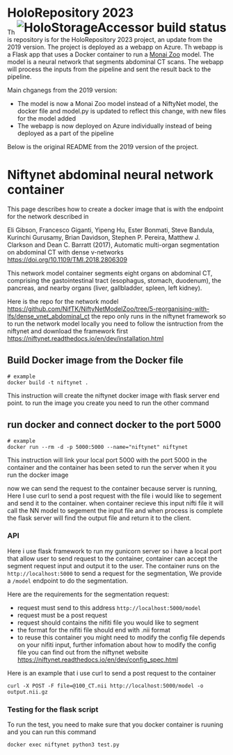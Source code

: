 # HoloRepository 2023<a href="https://dev.azure.com/Holo-Repository/OrganSegmentation/_build/results?buildId=75&view=results"><img src="https://dev.azure.com/MSGOSHHOLO/HoloRepository/_apis/build/status/HoloRepository-Core?branchName=dev&jobName=HoloStorageAccessor" alt="HoloStorageAccessor build status" align="right" /></a>
This repository is for the HoloRepository 2023 project, an update from the 2019 version. The project is deployed as a webapp on Azure. Th webapp is a Flask app that uses a Docker container to run a [Monai Zoo](https://monai.io/model-zoo.html) model. The model is a neural network that segments abdominal CT scans. The webapp will process the inputs from the pipeline and sent the result back to the pipeline.

Main chganegs from the 2019 version:
- The model is now a Monai Zoo model instead of a NiftyNet model, the docker file and model.py is updated to reflect this change, with new files for the model added
- The webapp is now deployed on Azure individually instead of being deployed as a part of the pipeline

Below is the original README from the 2019 version of the project.

# Niftynet abdominal neural network container
This page describes how to create a docker image that is with the endpoint for the network described in

Eli Gibson, Francesco Giganti, Yipeng Hu, Ester Bonmati, Steve Bandula, Kurinchi Gurusamy, Brian Davidson, Stephen P. Pereira, Matthew J. Clarkson and Dean C. Barratt (2017), Automatic multi-organ segmentation on abdominal CT with dense v-networks https://doi.org/10.1109/TMI.2018.2806309

This network model container segments eight organs on abdominal CT, comprising the gastointestinal tract (esophagus, stomach, duodenum), the pancreas, and nearby organs (liver, gallbladder, spleen, left kidney).

Here is the repo for the network model
https://github.com/NifTK/NiftyNetModelZoo/tree/5-reorganising-with-lfs/dense_vnet_abdominal_ct
the repo only runs in the niftynet framework so to run the network model locally you need to follow the isntruction from the niftynet and download the framework first
https://niftynet.readthedocs.io/en/dev/installation.html


## Build Docker image from the Docker file

```
# example
docker build -t niftynet .
```

This instruction will create the niftynet docker image with flask server end point. to run the image you create you need to run the other command


## run docker and connect docker to the port 5000 
```
# example
docker run --rm -d -p 5000:5000 --name="niftynet" niftynet
```


This instruction will link your local port 5000 with the port 5000 in the container and the container has been seted to run the server when it you run the docker image

now we can send the request to the container because server is running, Here I use curl to send a post request with the file i would like to segement and send it to the container. when container recieve this input nifti file it will call the NN model to segement the input file and when process is complete the flask server will find the output file and return it to the client.

### API
Here i use flask framework to run my gunicorn server so i have a local port that allow user to send request to the container, container can accept the segment request input and output it to the user.
The container runs on the ```http://localhost:5000```
to send a request for the segmentation, We provide a ```/model``` endpoint to do the segmentation.

Here are the requirements for the segmentation request:
* request must send to this address ```http://localhost:5000/model```
* request must be a post request
* request should contains the nifiti file you would like to segment
* the format for the nifiti file should  end with .nii format
* to reuse this container you might need to modify the config file depends on your nifiti input, further infomation about how to modify the config file you can find out from the niftynet website https://niftynet.readthedocs.io/en/dev/config_spec.html

Here is an example that i use curl to send a post request to the container

```
curl -X POST -F file=@100_CT.nii http://localhost:5000/model -o output.nii.gz
```

### Testing for the flask script
To run the test, you need to make sure that you docker container is ruuning and you can run this command 

```
docker exec niftynet python3 test.py
```
